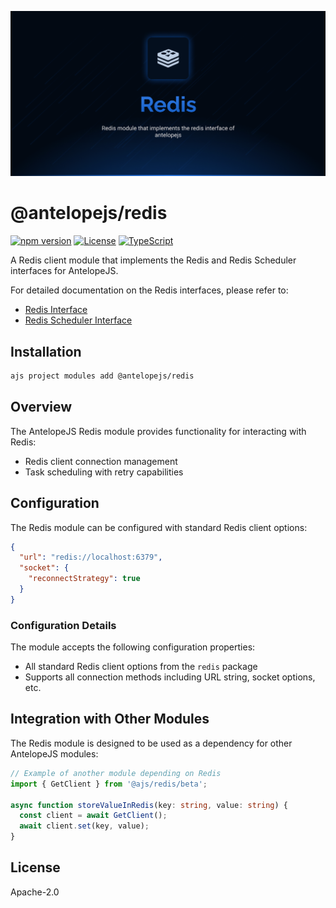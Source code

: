 ![Redis](.github/social-card.png)

# @antelopejs/redis

[![npm version](https://img.shields.io/npm/v/@antelopejs/redis.svg)](https://www.npmjs.com/package/@antelopejs/redis)
[![License](https://img.shields.io/badge/license-Apache--2.0-blue.svg)](https://opensource.org/licenses/Apache-2.0)
[![TypeScript](https://img.shields.io/badge/TypeScript-5.0-blue)](https://www.typescriptlang.org/)

A Redis client module that implements the Redis and Redis Scheduler interfaces for AntelopeJS.

For detailed documentation on the Redis interfaces, please refer to:

- [Redis Interface](https://github.com/AntelopeJS/interface-redis)
- [Redis Scheduler Interface](https://github.com/AntelopeJS/interface-redis-scheduler)

## Installation

```bash
ajs project modules add @antelopejs/redis
```

## Overview

The AntelopeJS Redis module provides functionality for interacting with Redis:

- Redis client connection management
- Task scheduling with retry capabilities

## Configuration

The Redis module can be configured with standard Redis client options:

```json
{
  "url": "redis://localhost:6379",
  "socket": {
    "reconnectStrategy": true
  }
}
```

### Configuration Details

The module accepts the following configuration properties:

- All standard Redis client options from the `redis` package
- Supports all connection methods including URL string, socket options, etc.

## Integration with Other Modules

The Redis module is designed to be used as a dependency for other AntelopeJS modules:

```typescript
// Example of another module depending on Redis
import { GetClient } from '@ajs/redis/beta';

async function storeValueInRedis(key: string, value: string) {
  const client = await GetClient();
  await client.set(key, value);
}
```

## License

Apache-2.0
